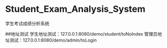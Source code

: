 # Student_Exam_Analysis_System
学生考试成绩分析系统


##地址测试
学生地址测试：127.0.0.1:8080/demo/student/toNoIndex
管理员地址测试：127.0.0.1:8080/demo/admin/toLogin
